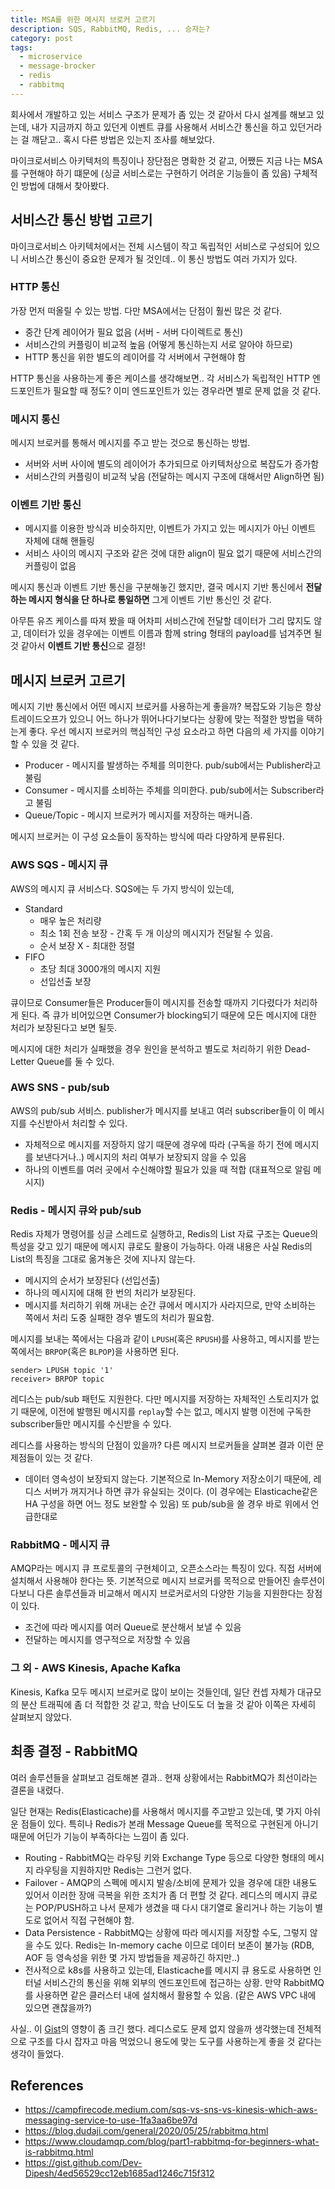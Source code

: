 ```yaml
---
title: MSA를 위한 메시지 브로커 고르기
description: SQS, RabbitMQ, Redis, ... 승자는?
category: post
tags:
  - microservice
  - message-brocker
  - redis
  - rabbitmq
---
```


회사에서 개발하고 있는 서비스 구조가 문제가 좀 있는 것 같아서 다시 설계를 해보고 있는데, 내가 지금까지 하고 있던게 이벤트 큐를 사용해서 서비스간 통신을 하고 있던거라는 걸 깨닫고.. 혹시 다른 방법은 있는지 조사를 해보았다.

마이크로서비스 아키텍처의 특징이나 장단점은 명확한 것 같고, 어쨌든 지금 나는 MSA를 구현해야 하기 떄문에 (싱글 서비스로는 구현하기 어려운 기능들이 좀 있음) 구체적인 방법에 대해서 찾아봤다.

## 서비스간 통신 방법 고르기

마이크로서비스 아키텍처에서는 전체 시스템이 작고 독립적인 서비스로 구성되어 있으니 서비스간 통신이 중요한 문제가 될 것인데.. 이 통신 방법도 여러 가지가 있다.

### HTTP 통신

가장 먼저 떠올릴 수 있는 방법. 다만 MSA에서는 단점이 훨씬 많은 것 같다.

- 중간 단계 레이어가 필요 없음 (서버 - 서버 다이렉트로 통신)
- 서비스간의 커플링이 비교적 높음 (어떻게 통신하는지 서로 알아야 하므로)
- HTTP 통신을 위한 별도의 레이어를 각 서버에서 구현해야 함

HTTP 통신을 사용하는게 좋은 케이스를 생각해보면.. 각 서비스가 독립적인 HTTP 엔드포인트가 필요할 때 정도? 이미 엔드포인트가 있는 경우라면 별로 문제 없을 것 같다.

### 메시지 통신

메시지 브로커를 통해서 메시지를 주고 받는 것으로 통신하는 방법.

- 서버와 서버 사이에 별도의 레이어가 추가되므로 아키텍처상으로 복잡도가 증가함
- 서비스간의 커플링이 비교적 낮음 (전달하는 메시지 구조에 대해서만 Align하면 됨)

### 이벤트 기반 통신

- 메시지를 이용한 방식과 비슷하지만, 이벤트가 가지고 있는 메시지가 아닌 이벤트 자체에 대해 핸들링
- 서비스 사이의 메시지 구조와 같은 것에 대한 align이 필요 없기 때문에 서비스간의 커플링이 없음

메시지 통신과 이벤트 기반 통신을 구분해놓긴 했지만, 결국 메시지 기반 통신에서 **전달하는 메시지 형식을 단 하나로 통일하면** 그게 이벤트 기반 통신인 것 같다.

아무튼 유즈 케이스를 따져 봤을 때 어차피 서비스간에 전달할 데이터가 그리 많지도 않고, 데이터가 있을 경우에는 이벤트 이름과 함께 string 형태의 payload를 넘겨주면 될 것 같아서 **이벤트 기반 통신**으로 결정!

## 메시지 브로커 고르기

메시지 기반 통신에서 어떤 메시지 브로커를 사용하는게 좋을까? 복잡도와 기능은 항상 트레이드오프가 있으니 어느 하나가 뛰어나다기보다는 상황에 맞는 적절한 방법을 택하는게 좋다. 우선 메시지 브로커의 핵심적인 구성 요소라고 하면 다음의 세 가지를 이야기할 수 있을 것 같다.

- Producer - 메시지를 발생하는 주체를 의미한다. pub/sub에서는 Publisher라고 불림
- Consumer - 메시지를 소비하는 주체를 의미한다. pub/sub에서는 Subscriber라고 불림
- Queue/Topic - 메시지 브로커가 메시지를 저장하는 매커니즘.

메시지 브로커는 이 구성 요소들이 동작하는 방식에 따라 다양하게 분류된다.

### AWS SQS - 메시지 큐

AWS의 메시지 큐 서비스다. SQS에는 두 가지 방식이 있는데,

- Standard
  - 매우 높은 처리량
  - 최소 1회 전송 보장 - 간혹 두 개 이상의 메시지가 전달될 수 있음.
  - 순서 보장 X - 최대한 정렬
- FIFO
  - 초당 최대 3000개의 메시지 지원
  - 선입선출 보장

큐이므로 Consumer들은 Producer들이 메시지를 전송할 때까지 기다렸다가 처리하게 된다. 즉 큐가 비어있으면 Consumer가 blocking되기 때문에 모든 메시지에 대한 처리가 보장된다고 보면 될듯.

메시지에 대한 처리가 실패했을 경우 원인을 분석하고 별도로 처리하기 위한 Dead-Letter Queue를 둘 수 있다.

### AWS SNS - pub/sub

AWS의 pub/sub 서비스. publisher가 메시지를 보내고 여러 subscriber들이 이 메시지를 수신받아서 처리할 수 있다.

- 자체적으로 메시지를 저장하지 않기 때문에 경우에 따라 (구독을 하기 전에 메시지를 보낸다거나..) 메시지의 처리 여부가 보장되지 않을 수 있음
- 하나의 이벤트를 여러 곳에서 수신해야할 필요가 있을 때 적합 (대표적으로 알림 메시지)

### Redis - 메시지 큐와 pub/sub

Redis 자체가 명령어를 싱글 스레드로 실행하고, Redis의 List 자료 구조는 Queue의 특성을 갖고 있기 때문에 메시지 큐로도 활용이 가능하다. 아래 내용은 사실 Redis의 List의 특징을 그대로 옮겨놓은 것에 지나지 않는다.

- 메시지의 순서가 보장된다 (선입선출)
- 하나의 메시지에 대해 한 번의 처리가 보장된다.
- 메시지를 처리하기 위해 꺼내는 순간 큐에서 메시지가 사라지므로, 만약 소비하는 쪽에서 처리 도중 실패한 경우 별도의 처리가 필요함.

메시지를 보내는 쪽에서는 다음과 같이 `LPUSH`(혹은 `RPUSH`)를 사용하고, 메시지를 받는 쪽에서는 `BRPOP`(혹은 `BLPOP`)을 사용하면 된다.

```
sender> LPUSH topic '1'
receiver> BRPOP topic
```

레디스는 pub/sub 패턴도 지원한다. 다만 메시지를 저장하는 자체적인 스토리지가 없기 때문에, 이전에 발행된 메시지를 `replay`할 수는 없고, 메시지 발행 이전에 구독한 subscriber들만 메시지를 수신받을 수 있다.

레디스를 사용하는 방식의 단점이 있을까? 다른 메시지 브로커들을 살펴본 결과 이런 문제점들이 있는 것 같다.

- 데이터 영속성이 보장되지 않는다. 기본적으로 In-Memory 저장소이기 때문에, 레디스 서버가 꺼지거나 하면 큐가 유실되는 것이다. (이 경우에는 Elasticache같은 HA 구성을 하면 어느 정도 보완할 수 있음) 또 pub/sub을 쓸 경우 바로 위에서 언급한대로

### RabbitMQ - 메시지 큐

AMQP라는 메시지 큐 프로토콜의 구현체이고, 오픈소스라는 특징이 있다. 직접 서버에 설치해서 사용해야 한다는 뜻. 기본적으로 메시지 브로커를 목적으로 만들어진 솔루션이다보니 다른 솔루션들과 비교해서 메시지 브로커로서의 다양한 기능을 지원한다는 장점이 있다.

- 조건에 따라 메시지를 여러 Queue로 분산해서 보낼 수 있음
- 전달하는 메시지를 영구적으로 저장할 수 있음

### 그 외 - AWS Kinesis, Apache Kafka

Kinesis, Kafka 모두 메시지 브로커로 많이 보이는 것들인데, 일단 컨셉 자체가 대규모의 분산 트래픽에 좀 더 적합한 것 같고, 학습 난이도도 더 높을 것 같아 이쪽은 자세히 살펴보지 않았다.

## 최종 결정 - RabbitMQ

여러 솔루션들을 살펴보고 검토해본 결과.. 현재 상황에서는 RabbitMQ가 최선이라는 결론을 내렸다.

일단 현재는 Redis(Elasticache)를 사용해서 메시지를 주고받고 있는데, 몇 가지 아쉬운 점들이 있다. 특히나 Redis가 본래 Message Queue를 목적으로 구현된게 아니기 때문에 어딘가 기능이 부족하다는 느낌이 좀 있다.

- Routing - RabbitMQ는 라우팅 키와 Exchange Type 등으로 다양한 형태의 메시지 라우팅을 지원하지만 Redis는 그런거 없다.
- Failover - AMQP의 스펙에 메시지 발송/소비에 문제가 있을 경우에 대한 내용도 있어서 이러한 장애 극복을 위한 조치가 좀 더 편할 것 같다. 레디스의 메시지 큐로는 POP/PUSH하고 나서 문제가 생겼을 때 다시 대기열로 올리거나 하는 기능이 별도로 없어서 직접 구현해야 함.
- Data Persistence - RabbitMQ는 상황에 따라 메시지를 저장할 수도, 그렇지 않을 수도 있다. Redis는 In-memory cache 이므로 데이터 보존이 불가능 (RDB, AOF 등 영속성을 위한 몇 가지 방법들을 제공하긴 하지만..)
- 전사적으로 k8s를 사용하고 있는데, Elasticache를 메시지 큐 용도로 사용하면 인터널 서비스간의 통신을 위해 외부의 엔드포인트에 접근하는 상황. 만약 RabbitMQ를 사용하면 같은 클러스터 내에 설치해서 활용할 수 있음. (같은 AWS VPC 내에 있으면 괜찮을까?)

사실.. 이 [Gist](https://gist.github.com/Dev-Dipesh/4ed56529cc12eb1685ad1246c715f312)의 영향이 좀 크긴 했다. 레디스로도 문제 없지 않을까 생각했는데 전체적으로 구조를 다시 잡자고 마음 먹었으니 용도에 맞는 도구를 사용하는게 좋을 것 같다는 생각이 들었다.

## References

- https://campfirecode.medium.com/sqs-vs-sns-vs-kinesis-which-aws-messaging-service-to-use-1fa3aa6be97d
- https://blog.dudaji.com/general/2020/05/25/rabbitmq.html
- https://www.cloudamqp.com/blog/part1-rabbitmq-for-beginners-what-is-rabbitmq.html
- https://gist.github.com/Dev-Dipesh/4ed56529cc12eb1685ad1246c715f312

